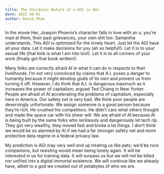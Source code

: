 ```yaml
---
title: The Insidious Nature of a AGI in Her
date: 2022-10-01
author: David Pham
---
```


In the movie Her, Joaquin Phoenix’s character falls in love with an u, you’re mad at them, their past grievances, your own shit too: Samantha understands. This AGI is optimized for the lonely heart. Just let the AGI have all your data. Let it make decisions for you (ah so helpful!). Let it in to your sexual life (that kink is what I am into too!). Let it in to all corners of your work (finally got that book written!).

Many folks are correctly afraid AI in what it can do in respects to their livelihoods. I’m not very convinced by claims that A.I. poses a danger to humanity because it might develop goals of its own and prevent us from turning it off. However, I do think that A.I. is dangerous inasmuch as it increases the power of capitalism, argued Ted Chiang in New Yorker. People are afraid of AI accelerating the problems of capitalism, especially here in America. Our safety net is very bad. We think poor people are deservingly unfortunate. We assign someone is a good person because they’re rich. He crushed his competitors. He didn’t care what others thought and made the space car with his sheer will. We are afraid of AI because AI is being built by the same folks who recklessly and dangerously let tech rip. They got very wealthy, they moved fast and broke a lot things. I don’t think we would be so alarmed by AI if we had a far stronger safety net and more protective data regime in a federal privacy law.

My prediction is AGI may very well end up treating us like pets; we’d be nice companions, but resisting would mean being lonely again. It will be interested in us for training data. It will surpass us but we will not be killed nor unified into a digital immortal existence. We will continue like we already have, albeit to a god we created out of petabytes of who we are.